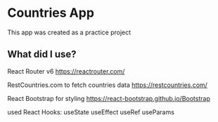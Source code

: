 # Countries App

This app was created as a practice project

## What did I use?

React Router v6
https://reactrouter.com/

RestCountries.com to fetch countries data
https://restcountries.com/

React Bootstrap for styling
https://react-bootstrap.github.io/Bootstrap

used React Hooks:
useState
useEffect
useRef
useParams
